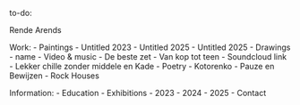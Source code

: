 to-do:

Rende Arends

Work:
    - Paintings
        - Untitled 2023
        - Untitled 2025
        - Untitled 2025
    - Drawings
        - name
    - Video & music
        - De beste zet
        - Van kop tot teen
        - Soundcloud link
        - Lekker chille zonder middele en Kade
    - Poetry
        - Kotorenko
        - Pauze en Bewijzen
        - Rock Houses

Information:
    - Education
    - Exhibitions
        - 2023
        - 2024
        - 2025
    - Contact

